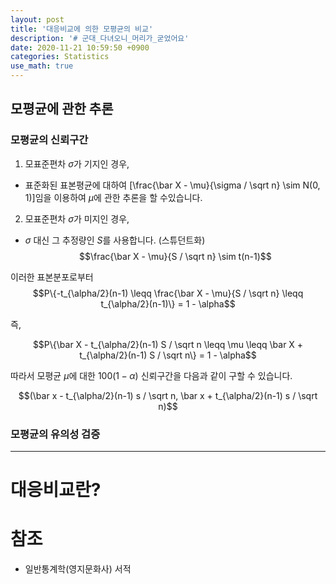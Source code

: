 ```yaml
---
layout: post
title: '대응비교에 의한 모평균의 비교'
description: '# 군대_다녀오니_머리가_굳었어요'
date: 2020-11-21 10:59:50 +0900
categories: Statistics
use_math: true
---
```

## 모평균에 관한 추론
### 모평균의 신뢰구간

1. 모표준편차 $\sigma$가 기지인 경우,
  - 표준화된 표본평균에 대하여 \[\frac{\bar X - \mu}{\sigma / \sqrt n} \sim N(0, 1)\]임을 이용하여 $\mu$에 관한 추론을 할 수있습니다.

2. 모표준편차 $\sigma$가 미지인 경우,
  - $\sigma$ 대신 그 추정량인 $S$를 사용합니다. (스튜던트화) $$\frac{\bar X - \mu}{S / \sqrt n} \sim t(n-1)$$

이러한 표본분포로부터
$$P\{-t_{\alpha/2}(n-1) \leqq \frac{\bar X - \mu}{S / \sqrt n} \leqq t_{\alpha/2}(n-1)\} = 1 - \alpha$$

즉,

$$P\{\bar X - t_{\alpha/2}(n-1) S / \sqrt n \leqq \mu \leqq \bar X + t_{\alpha/2}(n-1) S / \sqrt n\} = 1 - \alpha$$

따라서 모평균 $\mu$에 대한 $100(1-\alpha)%$ 신뢰구간을 다음과 같이 구할 수 있습니다.

$$(\bar x - t_{\alpha/2}(n-1) s / \sqrt n, \bar x + t_{\alpha/2}(n-1) s / \sqrt n)$$

### 모평균의 유의성 검증

---

# 대응비교란?


# 참조
- 일반통계학(영지문화사) 서적